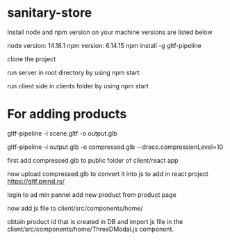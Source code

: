 # sanitary-store

Install node and npm version on your machine versions are listed below

node version: 14.18.1
npm version: 6.14.15
npm install -g gltf-pipeline

clone the project

run server in root directory by using 
npm start

run client side in clients folder by using
npm start

# For adding products

gltf-pipeline -i scene.gltf -o output.glb

gltf-pipeline -i output.glb -o compressed.glb --draco.compressionLevel=10

first add compressed.glb to public folder of client/react app

now upload compressed.glb to convert it into js to add in react project
https://gltf.pmnd.rs/

login to ad min pannel add new product from product page

now add js file to client/src/components/home/

obtain product id that is created in DB and import js file in the client/src/components/home/ThreeDModal.js component.





